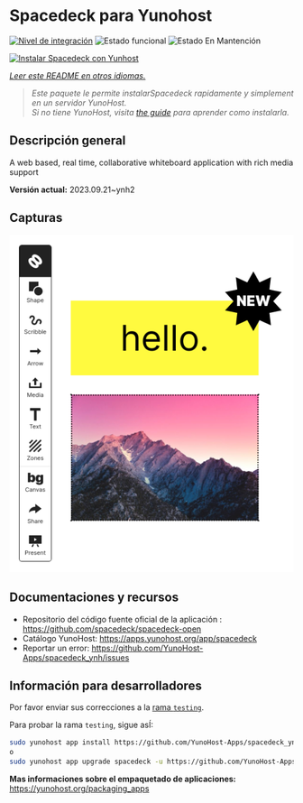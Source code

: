 <!--
Este archivo README esta generado automaticamente<https://github.com/YunoHost/apps/tree/master/tools/readme_generator>
No se debe editar a mano.
-->

# Spacedeck para Yunohost

[![Nivel de integración](https://apps.yunohost.org/badge/integration/spacedeck)](https://ci-apps.yunohost.org/ci/apps/spacedeck/)
![Estado funcional](https://apps.yunohost.org/badge/state/spacedeck)
![Estado En Mantención](https://apps.yunohost.org/badge/maintained/spacedeck)

[![Instalar Spacedeck con Yunhost](https://install-app.yunohost.org/install-with-yunohost.svg)](https://install-app.yunohost.org/?app=spacedeck)

*[Leer este README en otros idiomas.](./ALL_README.md)*

> *Este paquete le permite instalarSpacedeck rapidamente y simplement en un servidor YunoHost.*  
> *Si no tiene YunoHost, visita [the guide](https://yunohost.org/install) para aprender como instalarla.*

## Descripción general

A web based, real time, collaborative whiteboard application with rich media support


**Versión actual:** 2023.09.21~ynh2

## Capturas

![Captura de Spacedeck](./doc/screenshots/spacedeck.png)

## Documentaciones y recursos

- Repositorio del código fuente oficial de la aplicación : <https://github.com/spacedeck/spacedeck-open>
- Catálogo YunoHost: <https://apps.yunohost.org/app/spacedeck>
- Reportar un error: <https://github.com/YunoHost-Apps/spacedeck_ynh/issues>

## Información para desarrolladores

Por favor enviar sus correcciones a la [rama `testing`](https://github.com/YunoHost-Apps/spacedeck_ynh/tree/testing).

Para probar la rama `testing`, sigue asÍ:

```bash
sudo yunohost app install https://github.com/YunoHost-Apps/spacedeck_ynh/tree/testing --debug
o
sudo yunohost app upgrade spacedeck -u https://github.com/YunoHost-Apps/spacedeck_ynh/tree/testing --debug
```

**Mas informaciones sobre el empaquetado de aplicaciones:** <https://yunohost.org/packaging_apps>
